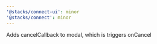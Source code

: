 ```yaml
---
'@stacks/connect-ui': minor
'@stacks/connect': minor
---
```


Adds cancelCallback to modal, which is triggers onCancel
